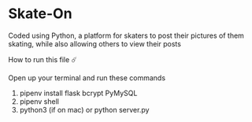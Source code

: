 # Skate-On
Coded using Python, a platform for skaters to post their pictures of them skating, while also allowing others to view their posts


How to run this file ☄️

 Open up your terminal and run these commands
1. pipenv install flask bcrypt  PyMySQL
2. pipenv shell
3. python3 (if on mac) or python server.py

